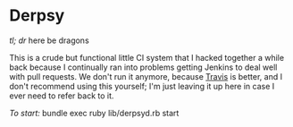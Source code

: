 Derpsy
======

*tl; dr* here be dragons

This is a crude but functional little CI system that I hacked together a while back because I continually ran into problems 
getting Jenkins to deal well with pull requests.  We don't run it anymore, because [Travis](https://travis-ci.org)
is better, and I don't recommend using this yourself; I'm just leaving it up here in case I ever need to refer back
to it.

*To start:*
bundle exec ruby lib/derpsyd.rb start

